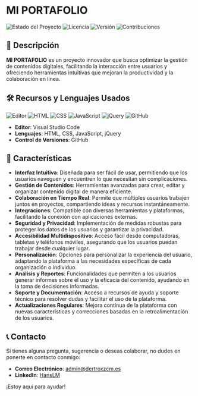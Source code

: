 # MI PORTAFOLIO

![Estado del Proyecto](https://img.shields.io/badge/Estado-En%20desarrollo-orange?style=for-the-badge&logo=github)
![Licencia](https://img.shields.io/badge/Licencia-MIT-green?style=for-the-badge)
![Versión](https://img.shields.io/badge/Versión-1.0.0-blue?style=for-the-badge)
![Contribuciones](https://img.shields.io/badge/Contribuciones-Bienvenidas-brightgreen?style=for-the-badge)

## 🌟 Descripción

**MI PORTAFOLIO** es un proyecto innovador que busca optimizar la gestión de contenidos digitales, facilitando la interacción entre usuarios y ofreciendo herramientas intuitivas que mejoran la productividad y la colaboración en línea. 

## 🛠️ Recursos y Lenguajes Usados

![Editor](https://img.shields.io/badge/Editor-Visual%20Studio%20Code-blue?style=for-the-badge)
![HTML](https://img.shields.io/badge/HTML-5-orange?style=for-the-badge)
![CSS](https://img.shields.io/badge/CSS-3-blueviolet?style=for-the-badge)
![JavaScript](https://img.shields.io/badge/JavaScript-ES6-yellow?style=for-the-badge)
![jQuery](https://img.shields.io/badge/jQuery-3.6.0-blue?style=for-the-badge)
![GitHub](https://img.shields.io/badge/Platform-GitHub-lightgrey?style=for-the-badge)

- **Editor**: Visual Studio Code
- **Lenguajes**: HTML, CSS, JavaScript, jQuery
- **Control de Versiones**: GitHub

## 🚀 Características

- **Interfaz Intuitiva**: Diseñada para ser fácil de usar, permitiendo que los usuarios naveguen y encuentren lo que necesitan sin complicaciones.
- **Gestión de Contenidos**: Herramientas avanzadas para crear, editar y organizar contenido digital de manera eficiente.
- **Colaboración en Tiempo Real**: Permite que múltiples usuarios trabajen juntos en proyectos, compartiendo ideas y recursos instantáneamente.
- **Integraciones**: Compatible con diversas herramientas y plataformas, facilitando la conexión con aplicaciones externas.
- **Seguridad y Privacidad**: Implementación de medidas robustas para proteger los datos de los usuarios y garantizar la privacidad.
- **Accesibilidad Multidispositivo**: Acceso fácil desde computadoras, tabletas y teléfonos móviles, asegurando que los usuarios puedan trabajar desde cualquier lugar.
- **Personalización**: Opciones para personalizar la experiencia del usuario, adaptando la plataforma a las necesidades específicas de cada organización o individuo.
- **Análisis y Reportes**: Funcionalidades que permiten a los usuarios generar informes sobre el uso y la eficacia del contenido, ayudando en la toma de decisiones informadas.
- **Soporte y Documentación**: Acceso a recursos de ayuda y soporte técnico para resolver dudas y facilitar el uso de la plataforma.
- **Actualizaciones Regulares**: Mejora continua de la plataforma con nuevas características y correcciones basadas en la retroalimentación de los usuarios.

## 📞 Contacto

Si tienes alguna pregunta, sugerencia o deseas colaborar, no dudes en ponerte en contacto conmigo:

- **Correo Electrónico**: admin@dertroxzcm.es
- **LinkedIn**: [HansLM](https://www.linkedin.com/in/hanslaomoncusi/)

¡Estoy aquí para ayudar!
